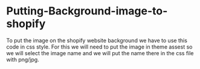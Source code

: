 # Putting-Background-image-to-shopify
To put the image on the shopify website background we have to use this code in css style.
For this we will need to put the image in theme assest so we will select the image name and we will put the name there in the css file with png/jpg.
